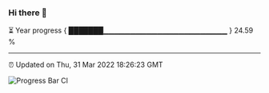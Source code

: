 ### Hi there 👋

⏳ Year progress { ███████▁▁▁▁▁▁▁▁▁▁▁▁▁▁▁▁▁▁▁▁▁▁▁ } 24.59 %

---

⏰ Updated on Thu, 31 Mar 2022 18:26:23 GMT

![Progress Bar CI](https://github.com/ZhaoGui/ZhaoGui/workflows/Progress%20Bar%20CI/badge.svg)
